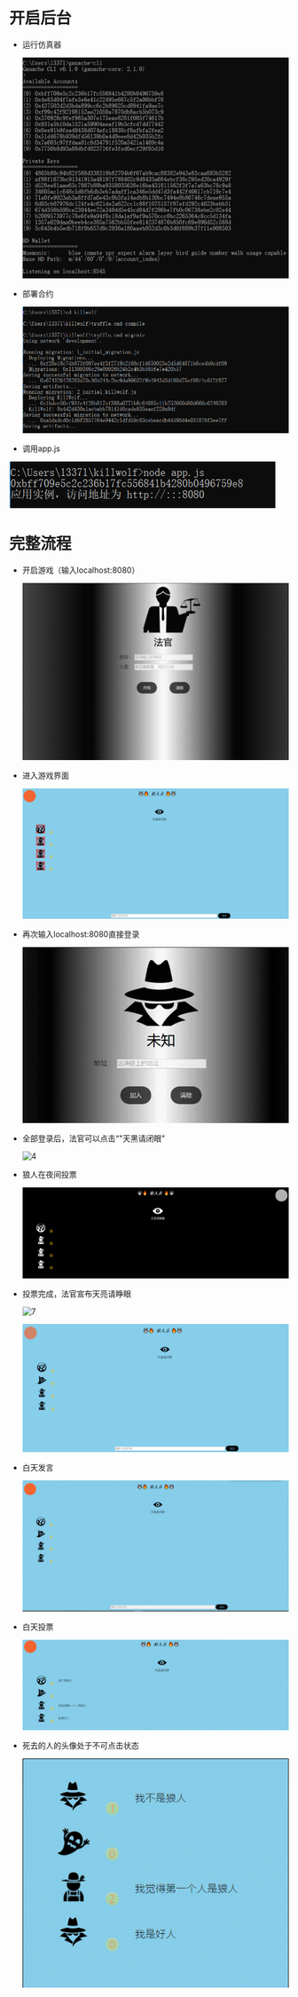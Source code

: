 # 开启后台

- 运行仿真器

  ![1546100977315](img/1546100977315.png)

- 部署合约

  ![1546101125233](img/1546101125233.png)

- 调用app.js

![1546101149322](img/1546101149322.png)

# 完整流程

- 开启游戏（输入localhost:8080）

  ![1](img/1.gif)

- 进入游戏界面

  ![1546138657014](img/1546138657014.png)

- 再次输入localhost:8080直接登录

  ![2](img/2.gif)

- 全部登录后，法官可以点击“"天黑请闭眼"

  ![4](img/4.gif)

- 狼人在夜间投票

  ![6](img/6.gif)

- 投票完成，法官宣布天亮请睁眼

  ![7](img/7.gif)

  ![1546168895518](img/1546168895518.png)

- 白天发言

  ![8](img/8.gif)

- 白天投票

  ![10](img/10.gif)

- 死去的人的头像处于不可点击状态

  ![11](img/11.gif)
